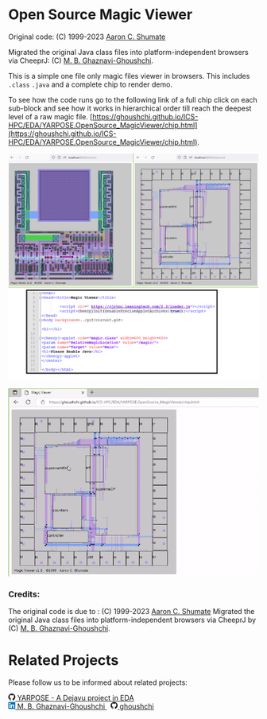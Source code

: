 # Open Source Magic Viewer

Original code: (C) 1999-2023 [Aaron C. Shumate](https://www.linkedin.com/in/aaron-shumate/)

Migrated the original Java class files into platform-independent browsers via CheeprJ: (C) 
 [M. B. Ghaznavi-Ghoushchi](https://github.com/ghoushchi).

This is a simple one file only magic files viewer in browsers. This includes `.class` `.java` and a complete chip to render demo.

To see how the code runs go to the following link of a full chip click on each sub-block and see how it works in hierarchical order till reach the deepest level of a raw magic file.
 [https://ghoushchi.github.io/ICS-HPC/EDA/YARPOSE.OpenSource_MagicViewer/chip.html](https://ghoushchi.github.io/ICS-HPC/EDA/YARPOSE.OpenSource_MagicViewer/chip.html).


![Screenshot](Screenshot.png)



![Demo](Magic-Output.gif)

### Credits:
The original code is due to : (C) 1999-2023  [Aaron C. Shumate](https://www.linkedin.com/in/aaron-shumate/)
Migrated the original Java class files into platform-independent browsers via CheeprJ by (C) [M. B. Ghaznavi-Ghoushchi](https://github.com/ghoushchi).



# Related Projects
Please follow us to be informed about related projects:


<p>
<a href="https://github.com/yarpose" rel="nofollow noreferrer">
    <img src="GH.png" alt="github"> YARPOSE - A Dejavu project in EDA
  </a><br>
  <a href="https://www.linkedin.com/in/ghaznavi-ghoushchi" rel="nofollow noreferrer">
    <img src="LI.png" alt="linkedin"> M. B. Ghaznavi-Ghoushchi
  </a> &nbsp; 
  <a href="https://github.com/ghoushchi" rel="nofollow noreferrer">
    <img src="GH.png" alt="github"> ghoushchi
  </a>
</p>







